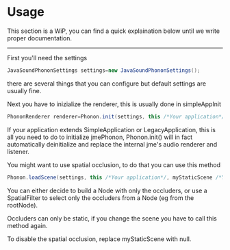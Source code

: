 # Usage

This section is a WiP, you can find a quick explaination below until we write proper documentation.
_____

First you'll need the settings
```java
JavaSoundPhononSettings settings=new JavaSoundPhononSettings();
```
there are several things that you can configure but default settings are usually fine.

Next you have to inizialize the renderer, this is usually done in simpleAppInit

```java
PhononRenderer renderer=Phonon.init(settings, this /*Your application*/);
```

If your application extends SimpleApplication or LegacyApplication, this is all you need to do to initialize jmePhonon, Phonon.init() will in fact automatically deinitialize and replace the internal jme's audio renderer and listener.


You might want to use spatial occlusion, to do that you can use this method
```java
Phonon.loadScene(settings, this /*Your application*/, myStaticScene /*Your Node*/,null /*null or a spatial filter*/);
```
You can either decide to build a Node with only the occluders, or use a SpatialFilter to select only the occluders from a Node (eg from the rootNode).

Occluders can only be static, if you change the scene you have to call this method again. 

To disable the spatial occlusion, replace myStaticScene with null.